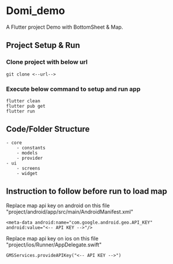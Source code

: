 # Domi_demo

A Flutter project Demo with BottomSheet & Map.

## Project Setup & Run

### Clone project with below url

`git clone <--url-->`

### Execute below command to setup and run app

```
flutter clean
flutter pub get
flutter run
```

## Code/Folder Structure

```
- core
    - constants
    - models
    - provider
- ui
    - screens
    - widget
```

## Instruction to follow before run to load map

Replace map api key on android on this file "project/android/app/src/main/AndroidManifest.xml"

```
<meta-data android:name="com.google.android.geo.API_KEY"
android:value="<-- API KEY -->"/>
```

Replace map api key on ios on this file "project/ios/Runner/AppDelegate.swift"

```
GMSServices.provideAPIKey("<-- API KEY -->")
```

